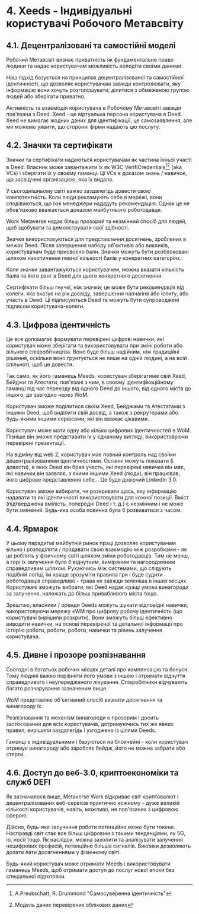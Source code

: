 # 4. Xeeds - Індивідуальні користувачі Робочого Метавсвіту

## 4.1. Децентралізовані та самостійні моделі

Робочий Метавсвіт визнає приватність як фундаментальне право людини та надає користувачам можливість володіти своїми даними.

Наш підхід базується на принципах децентралізованої та самостійної ідентичності, що дозволяє користувачам завжди контролювати, яку інформацію вони хочуть розголошувати, ділитися з обмеженою групою людей або зберігати приватно.

Активність та взаємодія користувача в Робочому Метавсвіті завжди пов'язана з Deed. Xeed - це віртуальна персона користувача в Deed. Xeed не вимагає жодних даних для ідентифікації, це самозаявлення, але ми можемо уявити, що сторонні фірми надають цю послугу.

## 4.2. Значки та сертифікати

Значки та сертифікати надаються користувачам як частина їхньої участі в Deed. Власник може завантажити їх як W3C VerifiCredentials[^7][^8] (aka VCs) і зберігати їх у своєму гаманці. Ці VCs є доказом знань / навичок, що засвідчені організацією, яка їх видала.

У сьогоднішньому світі важко заздалегідь довести свою компетентність. Коли люди рекламують себе в мережі, вони сподіваються, що їхні менеджери нададуть рекомендацію. Однак це не обов'язково вважається доказом майбутнього роботодавця.

Work Metaverse надає більш прозорий та незмінний спосіб для людей, щоб здобувати та демонструвати свої здібності.

Значки використовуються для представлення досягнень, зроблених в межах Deed. Після завершення набору об'єктивів або викликів, користувачам буде присвоєно бали. Значки можуть бути розблоковані шляхом накопичення певної кількості балів у конкретних категоріях.

Коли значки завантажуються користувачем, можна вказати кількість балів та його ранг в Deed для цього конкретного досягнення.

Сертифікати більш гнучкі, ніж значки; це може бути рекомендація від колеги, яка вказує на рік досвіду, завершення навчання або іспиту, або участь в Deed. Ці підписуються Deed та можуть бути супроводжені підписом користувача-колеги.

## 4.3. Цифрова ідентичність

Це все допомагає формувати перевірені цифрові навички, які користувач може зберігати та використовувати при зміні роботи або вільного співробітництва. Воно буде більш надійним, ніж традиційні рішення, оскільки воно ґрунтується не лише на одній людині, а на всій спільноті, щоб це довести.

Так само, як його гаманець Meeds, користувач зберігатиме свій Xeed, Бейджи та Атестати, пов'язані з ним, в своєму ідентифікаційному гаманці під час переходу від одного Deed до іншого, від одного міста до іншого, де завгодно через WoM.

Користувач зможе поділитися своїм Xeed, Бейджами та Атестатами з іншими Deed, щоб виділити свій досвід, а також з рекрутерами або будь-якими іншими сервісами, які він вважає цікавими.

Користувач може мати одну або кілька цифрових ідентичностей в WoM. Пізніше він зможе представити їх у єднаному вигляді, використовуючи перевірені презентації.

На відміну від web 2, користувач має повний контроль над своїми децентралізованими ідентичностями. Останні можуть показати (і довести), в яких Deed він брав участь, які перевірені навички він має, які навички він заявляє, з якими іншими Xeed (люди), він працював, його цифрове представлення себе... Це буде довірчий LinkedIn 3.0.

Користувач зможе вибирати, чи розкривати щось, яку інформацію надавати та які ідентичності використовувати для кожної позиції. Вміст (підтверджена вмілість, попередні Deed і т. д.) є незмінним і не може бути змінений. Будь-яка особа повинна була б розвиватися з часом.

## 4.4. Ярмарок

У цьому парадигмі майбутній ринок праці дозволяє користувачам вільно і розподіляти / продавати свою взаємодію між розробками - як це роблять у фізичному світі шляхом зміни роботодавців. Тим не менш, в горі їх залучення було б відчутним, виміряним та нагородженим справедливим шляхом. Рухаючись між системами, що слідують подібній логіці, їм краще зрозуміти правила гри і буде судити роботодавців справедливо - трава не завжди зеленіша в інших місцях. Користувачі зможуть вибрати, які Deed надає кращі умови винагороди за залучення, належать до більш привабливого міста тощо.

Зрештою, власники / оренди Deeds можуть шукати відповідні навички, використовуючи мережу «WM про цифрову робочу ідентичність (що користувачі вирішили розкрити). Вони зможуть більш ефективно виводити навички, на основі перевіреної та детальної інформації про історію роботи, роботи, роботи, навички та рівень залучення користувача.

## 4.5. Дивне і прозоре розпізнавання

Сьогодні в багатьох робочих місцях деталі про компенсацію та бонуси. Тому людині важко порівняти його умови з іншою і отримати відчуття справедливого і неупередженого лікування. Співробітники відчувають багато розчарування зазначеним вище.

WoM представляє об'єктивний спосіб визнати досягнення та винагороду їх.

Розпізнавання та механізм винагороди є прозорим і досить застосований для всіх користувачів, дотримуючись тих же явних правил, вирішили заздалегідь і узгоджено із цілями Deeds.

Гаманці є індивідуальними і базуються на блокчейні - коли користувач отримує винагороду або заробляє бейдж, його не можна забрати або стерти.

## 4.6. Доступ до веб-3.0, криптоекономіки та служб DEFI

Як зазначалося вище, Metaverse Work відкриває світ криптовалют і децентралізованих веб-сервісів практично кожному - дуже великій кількості користувачів, навіть, можливо, не пов'язаних з цифровою сферою.

Дійсно, будь-яке залучення роботи потенційно може бути токене. Насправді світ стає все більш цифровим з такими тенденціями, як 5G, io, носії тощо. Як наслідок, можна захопити та аналізувати залучення нецифрових професій, потенційно більше сигналів. Виклики дозволяють долати лати досягненнями у фізичному світі.

Будь-який користувач може отримати Meeds і використовувати гаманець Meeds, щоб отримати доступ до послуг нової епохи без спеціальної підготовки.

[^7]: A.Preukschatt, R. Drummond "Самосуверенна ідентичність"
[^8]: Модель даних перевірених облікових даних
